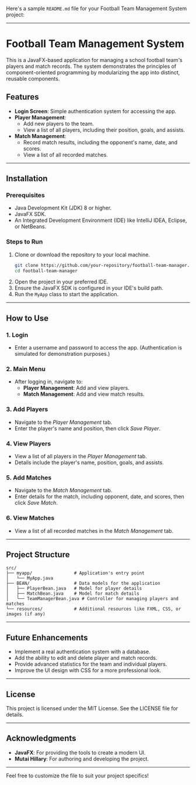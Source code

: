 Here's a sample `README.md` file for your Football Team Management System project:

---

# Football Team Management System

This is a JavaFX-based application for managing a school football team's players and match records. The system demonstrates the principles of component-oriented programming by modularizing the app into distinct, reusable components.

## Features
- **Login Screen**: Simple authentication system for accessing the app.
- **Player Management**:
  - Add new players to the team.
  - View a list of all players, including their position, goals, and assists.
- **Match Management**:
  - Record match results, including the opponent's name, date, and scores.
  - View a list of all recorded matches.

---

## Installation

### Prerequisites
- Java Development Kit (JDK) 8 or higher.
- JavaFX SDK.
- An Integrated Development Environment (IDE) like IntelliJ IDEA, Eclipse, or NetBeans.

### Steps to Run
1. Clone or download the repository to your local machine.
   ```bash
   git clone https://github.com/your-repository/football-team-manager.git
   cd football-team-manager
   ```
2. Open the project in your preferred IDE.
3. Ensure the JavaFX SDK is configured in your IDE's build path.
4. Run the `MyApp` class to start the application.

---

## How to Use

### 1. Login
- Enter a username and password to access the app. (Authentication is simulated for demonstration purposes.)

### 2. Main Menu
- After logging in, navigate to:
  - **Player Management**: Add and view players.
  - **Match Management**: Add and view match results.

### 3. Add Players
- Navigate to the *Player Management* tab.
- Enter the player's name and position, then click *Save Player*.

### 4. View Players
- View a list of all players in the *Player Management* tab.
- Details include the player's name, position, goals, and assists.

### 5. Add Matches
- Navigate to the *Match Management* tab.
- Enter details for the match, including opponent, date, and scores, then click *Save Match*.

### 6. View Matches
- View a list of all recorded matches in the *Match Management* tab.

---

## Project Structure
```
src/
├── myapp/                # Application's entry point
│   └── MyApp.java
├── BEAN/                 # Data models for the application
│   ├── PlayerBean.java   # Model for player details
│   ├── MatchBean.java    # Model for match details
│   └── TeamManagerBean.java # Controller for managing players and matches
└── resources/            # Additional resources like FXML, CSS, or images (if any)
```

---

## Future Enhancements
- Implement a real authentication system with a database.
- Add the ability to edit and delete player and match records.
- Provide advanced statistics for the team and individual players.
- Improve the UI design with CSS for a more professional look.

---

## License
This project is licensed under the MIT License. See the LICENSE file for details.

---

## Acknowledgments
- **JavaFX**: For providing the tools to create a modern UI.
- **Mutai Hillary**: For authoring and developing the project.

--- 

Feel free to customize the file to suit your project specifics!